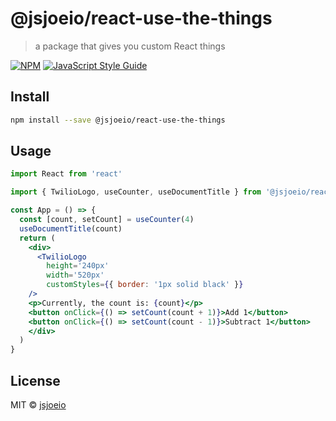 # @jsjoeio/react-use-the-things

> a package that gives you custom React things

[![NPM](https://img.shields.io/npm/v/@jsjoeio/react-use-the-things.svg)](https://www.npmjs.com/package/@jsjoeio/react-use-the-things) [![JavaScript Style Guide](https://img.shields.io/badge/code_style-standard-brightgreen.svg)](https://standardjs.com)

## Install

```bash
npm install --save @jsjoeio/react-use-the-things
```

## Usage

```jsx
import React from 'react'

import { TwilioLogo, useCounter, useDocumentTitle } from '@jsjoeio/react-use-the-things'

const App = () => {
  const [count, setCount] = useCounter(4)
  useDocumentTitle(count)
  return (
    <div>
      <TwilioLogo
        height='240px'
        width='520px'
        customStyles={{ border: '1px solid black' }}
    />
    <p>Currently, the count is: {count}</p>
    <button onClick={() => setCount(count + 1)}>Add 1</button>
    <button onClick={() => setCount(count - 1)}>Subtract 1</button>
    </div>
  )
}
```

## License

MIT © [jsjoeio](https://github.com/jsjoeio)
